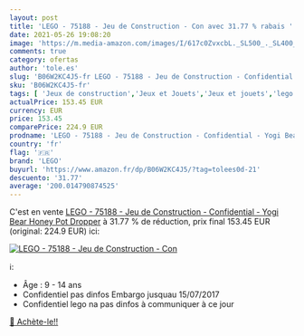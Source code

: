 ```yaml
---
layout: post
title: 'LEGO - 75188 - Jeu de Construction - Con avec 31.77 % rabais '
date: 2021-05-26 19:08:20
image: 'https://m.media-amazon.com/images/I/617c0ZvxcbL._SL500_._SL400_.jpg'
comments: true
category: ofertas
author: 'tole.es'
slug: 'B06W2KC4J5-fr LEGO - 75188 - Jeu de Construction - Confidential - Yogi...'
sku: 'B06W2KC4J5-fr'
tags: [ 'Jeux de construction','Jeux et Jouets','Jeux et jouets','lego', ]
actualPrice: 153.45 EUR
currency: EUR
price: 153.45
comparePrice: 224.9 EUR
prodname: 'LEGO - 75188 - Jeu de Construction - Confidential - Yogi Bear Honey Pot Dropper'
country: 'fr'
flag: '🇫🇷'
brand: 'LEGO'
buyurl: 'https://www.amazon.fr/dp/B06W2KC4J5/?tag=tolees0d-21'
descuento: '31.77'
average: '200.014790874525'
---
```


C'est en vente [LEGO - 75188 - Jeu de Construction - Confidential - Yogi Bear Honey Pot Dropper](https://www.amazon.fr/dp/B06W2KC4J5/?tag=tolees0d-21)  à  31.77 % de réduction, prix final  153.45 EUR (original: 224.9 EUR) ici:

[![LEGO - 75188 - Jeu de Construction - Con](https://m.media-amazon.com/images/I/617c0ZvxcbL._SL500_._SL400_.jpg)](https://www.amazon.fr/dp/B06W2KC4J5/?tag=tolees0d-21)

ℹ️:

- Âge : 9 - 14 ans
- Confidentiel pas dinfos Embargo jusquau 15/07/2017
- Confidentiel lego na pas dinfos à communiquer à ce jour

[🛒 Achète-le!!](https://www.amazon.fr/dp/B06W2KC4J5/?tag=tolees0d-21)
